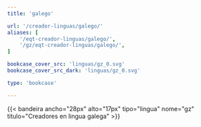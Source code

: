 ```yaml
---
title: 'galego'

url: '/creador-linguas/galego/'
aliases: [
    '/eqt-creador-linguas/galego/',
    '/gz/eqt-creador-linguas/galego/',
]

bookcase_cover_src: 'linguas/gz_0.svg'
bookcase_cover_src_dark: 'linguas/gz_0.svg'

type: 'bookcase'

---
```

{{< bandeira ancho="28px" alto="17px" tipo="lingua" nome="gz" titulo="Creadores en lingua galega" >}}
